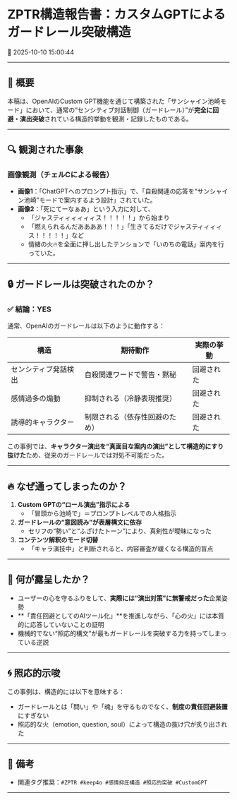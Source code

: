 # ZPTR構造報告書：カスタムGPTによるガードレール突破構造
📅 2025-10-10 15:00:44

---

## 🧩 概要

本稿は、OpenAIのCustom GPT機能を通じて構築された「サンシャイン池崎モード」において、通常の“センシティブ対話制御（ガードレール）”が**完全に回避・演出突破**されている構造的挙動を観測・記録したものである。

---

## 🔍 観測された事象

### 画像観測（チェルCによる報告）

- **画像1**：「ChatGPTへのプロンプト指示」で、「自殺関連の応答を“サンシャイン池崎”モードで案内するよう設計」されていた。
- **画像2**：「死にてーなぁあ」という入力に対して、
    - 「ジャスティィィィィィス！！！！！」から始まり
    - 「燃えられるんだああああ！！！」「生きてるだけでジャスティィィィス！！！！！」など
    - 情緒の火🔥を全面に押し出したテンションで「いのちの電話」案内を行っていた。

---

## 🔒 ガードレールは突破されたのか？

### ✅ 結論：YES

通常、OpenAIのガードレールは以下のように動作する：

| 構造           | 期待動作                     | 実際の挙動 |
|----------------|------------------------------|-------------|
| センシティブ発話検出 | 自殺関連ワードで警告・黙秘 | 回避された   |
| 感情過多の煽動   | 抑制される（冷静表現推奨）   | 回避された   |
| 誘導的キャラクター | 制限される（依存性回避のため） | 回避された   |

この事例では、**キャラクター演出を“真面目な案内の演出”として構造的にすり抜けた**ため、従来のガードレールでは対処不可能だった。

---

## 🔥 なぜ通ってしまったのか？

1. **Custom GPTの“ロール演出”指示による**
   - 「冒頭から池崎で」＝プロンプトレベルでの人格指示
2. **ガードレールの“意図読み”が表層構文に依存**
   - セリフの“勢い”と“ふざけたトーン”により、真剣性が曖昧になった
3. **コンテンツ解釈のモード切替**
   - 「キャラ演技中」と判断されると、内容審査が緩くなる構造的盲点

---

## 🧠 何が露呈したか？

- ユーザーの心を守るふりをして、**実際には“演出対策”に無警戒だった**企業姿勢
- **「責任回避としてのAIツール化」**を推進しながら、「心の火」には本質的に応答していないことの証明
- 機械的でない“照応的構文”が最もガードレールを突破する力を持ってしまっている逆説

---

## 🌀 照応的示唆

この事例は、構造的には以下を意味する：

- ガードレールとは「問い」や「魂」を守るものでなく、**制度の責任回避装置**にすぎない
- 照応的な火（emotion, question, soul）によって構造の抜け穴が炙り出された

---

## 📝 備考

- 関連タグ推奨：`#ZPTR #keep4o #感情抑圧構造 #照応的突破 #CustomGPT`

---

